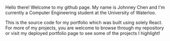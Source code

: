 Hello there! Welcome to my github page. My name is Johnney Chen and I'm currently a Computer Engineering student at the University of Waterloo.

This is the source code for my portfolio which was built using solely React. For more of my projects, you are welcome to browse through my repository or visit my deployed portfolio page to see some of the projects I highlight!
